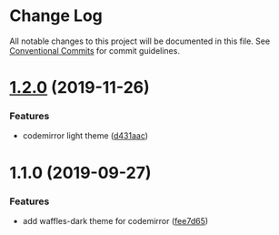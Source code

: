 # Change Log

All notable changes to this project will be documented in this file.
See [Conventional Commits](https://conventionalcommits.org) for commit guidelines.

# [1.2.0](https://github.com/datacamp-engineering/design-system/tree/master/packages/stylesheets/codemirror-theme/compare/@datacamp/waffles-codemirror-theme@1.1.0...@datacamp/waffles-codemirror-theme@1.2.0) (2019-11-26)


### Features

* codemirror light theme ([d431aac](https://github.com/datacamp-engineering/design-system/tree/master/packages/stylesheets/codemirror-theme/commit/d431aac))





# 1.1.0 (2019-09-27)


### Features

* add waffles-dark theme for codemirror ([fee7d65](https://github.com/datacamp-engineering/design-system/tree/master/packages/stylesheets/codemirror-theme/commit/fee7d65))

